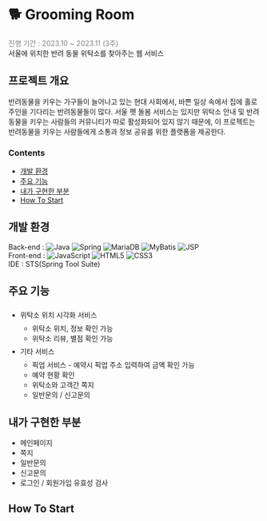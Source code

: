 # 🐕 Grooming Room
<span style="color: gray">진행 기간 : 2023.10 ~ 2023.11 (3주)</span><br/>
서울에 위치한 반려 동물 위탁소를 찾아주는 웹 서비스

## 프로젝트 개요 
반려동물을 키우는 가구들이 늘어나고 있는 현대 사회에서, 바쁜 일상 속에서 집에 홀로 주인을 기다리는 반려동물들이 많다.
서울
펫 돌봄 서비스는 있지만 위탁소 안내 및 반려 동물을 키우는 사람들의 커뮤니티가 따로 활성화되어 있지 않기 때문에, 이 프로젝트는 반려동물을 키우는 사람들에게 소통과 정보 공유를 위한 플랫폼을 제공한다.

### Contents
- [개발 환경](#개발-환경)
- [주요 기능](#주요-기능)
- [내가 구현한 부분](#내가-구현한-부분)
- [How To Start](#how-to-start)

## 개발 환경 
Back-end : ![Java](https://img.shields.io/badge/JAVA-JDK%208-%23ED8B00?logo=openjdk&logoColor=%23ED8B00) 
![Spring](https://img.shields.io/badge/Spring-v4.3-%236DB33F?logo=spring&logoColor=%236DB33F)
![MariaDB](https://img.shields.io/badge/MariaDB-v11.2-003545?logo=mariadb&logoColor=003545) 
![MyBatis](https://img.shields.io/badge/MyBatis-%23323330)
![JSP](https://img.shields.io/badge/JSP-%23323330)
<br/>
Front-end : ![JavaScript](https://img.shields.io/badge/JavaScript-%23323330?logo=javascript&logoColor=%23F7DF1E)
![HTML5](https://img.shields.io/badge/HTML5-%23323330?logo=html5&logoColor=#E34F26)
![CSS3](https://img.shields.io/badge/CSS3-%23323330?logo=css3&logoColor=1572B6) 
<br/>
IDE : STS(Spring Tool Suite)<br/>

## 주요 기능  
-  <span style="line-height:33px"> 위탁소 위치 시각화 서비스  </span>
    - 위탁소 위치, 정보 확인 가능
    - 위탁소 리뷰, 별점 확인 가능
-  <span style="line-height:33px">  기타 서비스 </span>
    - 픽업 서비스 - 예약시 픽업 주소 입력하여 금액 확인 가능 
    - 예약 현황 확인 
    - 위탁소와 고객간 쪽지 
    - 일반문의 / 신고문의

## 내가 구현한 부분
- 메인페이지 
- 쪽지
- 일반문의
- 신고문의
- 로그인 / 회원가입 유효성 검사 

## How To Start
